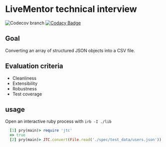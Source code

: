 # LiveMentor technical interview

![Codecov branch](https://img.shields.io/codecov/c/github/volchan/jtc/master?token=6e9b2a886da141f0bb3a49f63a2f9f4a) [![Codacy Badge](https://app.codacy.com/project/badge/Grade/a09d3702d8a84f8a842465e3078645fe)](https://www.codacy.com/gh/volchan/jtc/dashboard?utm_source=github.com&amp;utm_medium=referral&amp;utm_content=volchan/jtc&amp;utm_campaign=Badge_Grade)

## Goal

Converting an array of structured JSON objects into a CSV file.

## Evaluation criteria

- Cleanliness
- Extensibility
- Robustness
- Test coverage

## usage

Open an interactive ruby process with `irb -I ./lib`
```RUBY
  [1] pry(main)> require 'jtc'
  => true
  [2] pry(main)> JTC.convert(File.read('./spec/test_data/users.json'))
```
